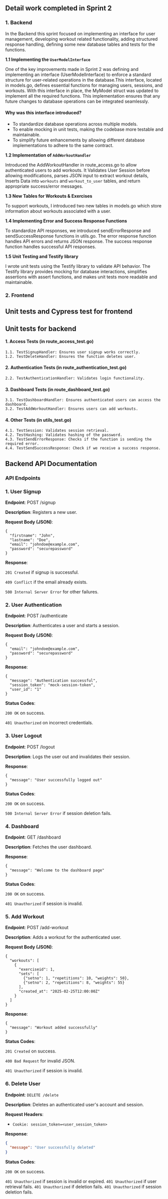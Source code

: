 ## Detail work  completed in Sprint 2

### 1. Backend
In the Backend this sprint focused on implementing an interface for user management, developing workout related functionality, adding structured response handling, defining some new database tables and tests for the functions.

**1.1 Implementing the `UserModelInterface`**

One of the key improvements made in Sprint 2 was defining and implementing an interface (UserModelInterface) to enforce a standard structure for user-related operations in the database.This interface, located in models.go, defines essential functions for managing users, sessions, and workouts.
With this interface in place, the MyModel struct was updated to implement all the required functions. This implementation ensures that any future changes to database operations can be integrated seamlessly.

#### Why was this interface introduced?
* To standardize database operations across multiple models.
* To enable mocking in unit tests, making the codebase more testable and maintainable.
* To simplify future enhancements by allowing different database implementations to adhere to the same contract.

**1.2 Implementation of `AddWorkoutHandler`**

Introduced the AddWorkoutHandler in route_access.go to allow authenticated users to add workouts.
It Validates User Session before allowing modifications, parses JSON input to extract workout details,
Inserts Data into `workouts` and `workout_to_user` tables, and return appropriate success/error messages.

**1.3 New Tables for Workouts & Exercises**

To support workouts, I introduced two new tables in models.go which store information about workouts associated with a user.

**1.4 Implementing Error and Success Response Functions**

To standardize API responses, we introduced sendErrorResponse and sendSuccessResponse functions in utils.go.
The error response function handles API errors and returns JSON response. The success response function handles successful API responses.

**1.5 Unit Testing and Testify library**

I wrote unit tests using the Testify library to validate API behavior. The Testify library  provides mocking for database interactions, simplifies assertions with assert functions, and makes unit tests more readable and maintainable.




### 2. Frontend


## Unit tests and Cypress test for frontend

## Unit tests for backend

#### 1. Access Tests (in route_access_test.go)

    1.1. TestSignupHandler: Ensures user signup works correctly.
    1.2. TestDeleteHandler: Ensures the function deletes user.

#### 2. Authentication Tests (in route_authentication_test.go)

    2.2. TestAuthenticationHandler: Validates login functionality.

#### 3. Dashboard Tests (in route_dashboard_test.go)

    3.1. TestDashboardHandler: Ensures authenticated users can access the dashboard.
    3.2. TestAddWorkoutHandler: Ensures users can add workouts.

#### 4. Other Tests (in utils_test.go)
    4.1. TestSession: Validates session retrieval.
    4.2. TestHashing: Validates hashing of the password.
    4.3. TestSendErrorResponse: Checks if the function is sending the required error.
    4.4. TestSendSuccessResponse: Check if we receive a success response.




## Backend API Documentation
### API Endpoints

### <b>1. User Signup</b>

<b>Endpoint</b>: POST /signup

<b>Description</b>: Registers a new user.

<b>Request Body (JSON)</b>:
```
{
  "firstname": "John",
  "lastname": "Doe",
  "email": "johndoe@example.com",
  "password": "securepassword"
}
```
<b>Response</b>:

`201 Created` if signup is successful.

`409 Conflict` if the email already exists.

`500 Internal Server Error` for other failures.

### 2. User Authentication

<b>Endpoint</b>: POST /authenticate

<b>Description</b>: Authenticates a user and starts a session.

<b>Request Body (JSON)</b>:

```
{
  "email": "johndoe@example.com",
  "password": "securepassword"
}
```
<b>Response</b>:


``` 
{
  "message": "Authentication successful",
  "session_token": "mock-session-token",
  "user_id": "1"
} 
```

<b>Status Codes</b>:

`200 OK` on success.

`401 Unauthorized` on incorrect credentials.

### 3. User Logout

<b>Endpoint</b>: POST /logout

<b>Description</b>: Logs the user out and invalidates their session.

<b>Response</b>:

```
{
  "message": "User successfully logged out"
}
```

<b>Status Codes</b>:

`200 OK` on success.

`500 Internal Server Error` if session deletion fails.

### 4. Dashboard



<b>Endpoint</b>: GET /dashboard


<b>Description</b>: Fetches the user dashboard.


<b>Response</b>:

```
{
  "message": "Welcome to the dashboard page"
}
```
<b>Status Codes</b>:

`200 OK` on success.

`401 Unauthorized` if session is invalid.


### 5. Add Workout

<b>Endpoint</b>: POST /add-workout

<b>Description</b>: Adds a workout for the authenticated user.

<b>Request Body (JSON)</b>:

```
{
  "workouts": [
    {
      "exerciseid": 1,
      "sets": [
        {"setno": 1, "repetitions": 10, "weights": 50},
        {"setno": 2, "repetitions": 8, "weights": 55}
      ],
      "created_at": "2025-02-25T12:00:00Z"
    }
  ]
}

```

<b>Response</b>:
```
{
  "message": "Workout added successfully"
}
```

<b>Status Codes</b>:

`201 Created` on success.

`400 Bad Request` for invalid JSON.

`401 Unauthorized` if session is invalid.

### 6. Delete User

**Endpoint**: `DELETE /delete`

**Description**: Deletes an authenticated user's account and session.

**Request Headers**:
- `Cookie: session_token=<user_session_token>`

**Response**:
```json
{
  "message": "User successfully deleted"
}
```
<b>Status Codes</b>:

`200 OK` on success.

`401 Unauthorized` if session is invalid or expired.
`401 Unauthorized` if user retrieval fails.
`401 Unauthorized` if deletion fails.
`401 Unauthorized` if session deletion fails.

